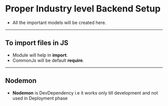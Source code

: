 # Proper Industry level Backend Setup
* All the important models will be created here.
---
## To import files in JS
- Module will help in **import**.
- CommonJs will be default **require**.
---
## Nodemon
- **Nodemon** is DevDependency i.e it works only till development and not used in Deployment phase 
